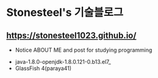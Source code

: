 # Stonesteel's 기술블로그
https://stonesteel1023.github.io/
-
* Notice ABOUT ME and post for studying programming

- java-1.8.0-openjdk-1.8.0.121-0.b13.el7_
- GlassFish 4(paraya41)
